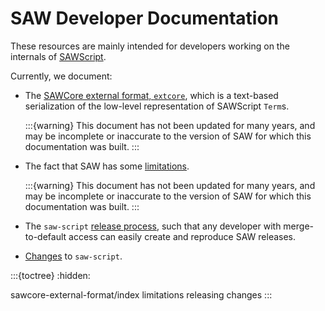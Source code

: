 # SAW Developer Documentation

These resources are mainly intended for developers working on the internals of
[SAWScript](https://github.com/GaloisInc/saw-script).

Currently, we document:

- The [SAWCore external format, `extcore`](sawcore-external-format/index), which
  is a text-based serialization of the low-level representation of SAWScript
  `Term`s.

  :::{warning}
  This document has not been updated for many years, and may be incomplete or
  inaccurate to the version of SAW for which this documentation was built.
  :::
- The fact that SAW has some [limitations](limitations).

  :::{warning}
  This document has not been updated for many years, and may be incomplete or
  inaccurate to the version of SAW for which this documentation was built.
  :::
- The `saw-script` [release process](releasing), such that any developer with
  merge-to-default access can easily create and reproduce SAW releases.
- [Changes](changes) to `saw-script`.

:::{toctree}
:hidden:

sawcore-external-format/index
limitations
releasing
changes
:::
